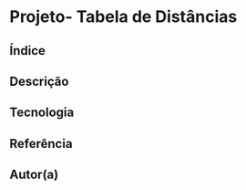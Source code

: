 # Projeto- Tabela de Distâncias 

## Índice

## Descrição

## Tecnologia

## Referência

## Autor(a)